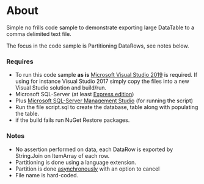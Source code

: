 # About

Simple no frills code sample to demonstrate exporting large DataTable to a comma delimited text file.

The focus in the code sample is Partitioning DataRows, see notes below.

### Requires

- To run this code sample **as is** [Microsoft Visual Studio 2019](https://visualstudio.microsoft.com/vs/) is required. If using for instance Visual Studio 2017 simply copy the files into a new Visual Studio solution and build/run.
- Microsoft SQL-Server (at least [Express edition](https://www.microsoft.com/en-us/download/details.aspx?id=55994))
- Plus [Microsoft SQL-Server Management Studio](https://www.microsoft.com/en-us/download/details.aspx?id=55994) (for running the script)
- Run the file script.sql to create the database, table along with populating the table.
- if the build fails run NuGet Restore packages.

### Notes

- No assertion performed on data, each DataRow is exported by String.Join on ItemArray of each row.
- Partitioning is done using a language extension.
- Partition is done [asynchronously](https://docs.microsoft.com/en-us/dotnet/csharp/programming-guide/concepts/async/) with an option to cancel
- File name is hard-coded.